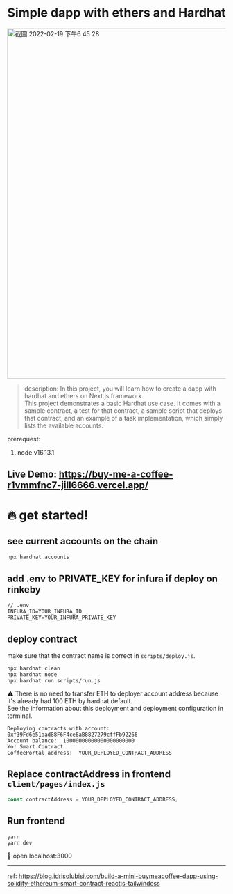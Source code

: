 # Simple dapp with ethers and Hardhat
<img width="805" alt="截圖 2022-02-19 下午6 45 28" src="https://user-images.githubusercontent.com/73696750/154797625-bd047c69-9ce5-4bcd-be77-28c6a7b3f850.png">

> description: In this project, you will learn how to create a dapp with hardhat and ethers on Next.js framework.<br/>
> This project demonstrates a basic Hardhat use case. It comes with a sample contract, a test for that contract, a sample script that deploys that contract, and an example of a task implementation, which simply lists the available accounts.

prerequest:

1. node v16.13.1

## Live Demo: https://buy-me-a-coffee-r1vmmfnc7-jill6666.vercel.app/

# :fire: get started!

## see current accounts on the chain

```shell
npx hardhat accounts
```

## add .env to PRIVATE_KEY for infura if deploy on rinkeby

```
// .env
INFURA_ID=YOUR_INFURA_ID
PRIVATE_KEY=YOUR_INFURA_PRIVATE_KEY
```

## deploy contract

make sure that the contract name is correct in `scripts/deploy.js`.

```shell
npx hardhat clean
npx hardhat node
npx hardhat run scripts/run.js
```

:warning: There is no need to transfer ETH to deployer account address because it's already had 100 ETH by hardhat default.
<br/>
See the information about this deployment and deployment configuration in terminal.

```shell
Deploying contracts with account:  0xf39Fd6e51aad88F6F4ce6aB8827279cffFb92266
Account balance:  10000000000000000000000
Yo! Smart Contract
CoffeePortal address:  YOUR_DEPLOYED_CONTRACT_ADDRESS
```

## Replace contractAddress in frontend `client/pages/index.js`

```javascript
const contractAddress = YOUR_DEPLOYED_CONTRACT_ADDRESS;
```

## Run frontend

```shell
yarn
yarn dev
```

📱 open localhost:3000


---

ref: https://blog.idrisolubisi.com/build-a-mini-buymeacoffee-dapp-using-solidity-ethereum-smart-contract-reactjs-tailwindcss
